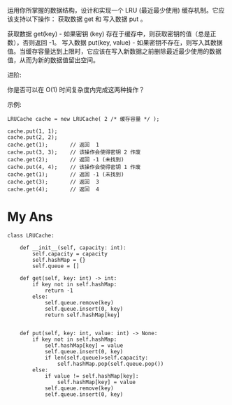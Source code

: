 运用你所掌握的数据结构，设计和实现一个  LRU (最近最少使用) 缓存机制。它应该支持以下操作： 获取数据 get 和 写入数据 put 。

获取数据 get(key) - 如果密钥 (key) 存在于缓存中，则获取密钥的值（总是正数），否则返回 -1。
写入数据 put(key, value) - 如果密钥不存在，则写入其数据值。当缓存容量达到上限时，它应该在写入新数据之前删除最近最少使用的数据值，从而为新的数据值留出空间。

进阶:

你是否可以在 O(1) 时间复杂度内完成这两种操作？

示例:
```
LRUCache cache = new LRUCache( 2 /* 缓存容量 */ );

cache.put(1, 1);
cache.put(2, 2);
cache.get(1);       // 返回  1
cache.put(3, 3);    // 该操作会使得密钥 2 作废
cache.get(2);       // 返回 -1 (未找到)
cache.put(4, 4);    // 该操作会使得密钥 1 作废
cache.get(1);       // 返回 -1 (未找到)
cache.get(3);       // 返回  3
cache.get(4);       // 返回  4
```
# My Ans
```
class LRUCache:

    def __init__(self, capacity: int):
        self.capacity = capacity
        self.hashMap = {}
        self.queue = []

    def get(self, key: int) -> int:
        if key not in self.hashMap:
            return -1
        else:
            self.queue.remove(key)
            self.queue.insert(0, key)
            return self.hashMap[key]
        

    def put(self, key: int, value: int) -> None:
        if key not in self.hashMap:
            self.hashMap[key] = value
            self.queue.insert(0, key)
            if len(self.queue)>self.capacity:
                self.hashMap.pop(self.queue.pop())
        else:
            if value != self.hashMap[key]:
                self.hashMap[key] = value
            self.queue.remove(key)
            self.queue.insert(0, key)
```